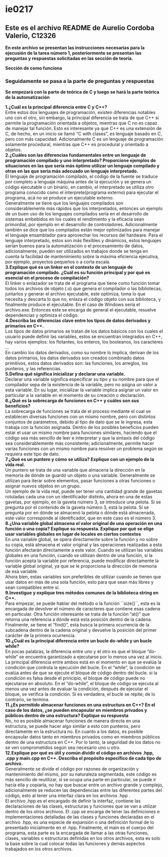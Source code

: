 # ie0217
## Este es el archivo README de Aurelio Cordoba Valerio, C12326

**En este archivo se presentan las instrucciones necesarias para la ejecusión de la tarea número 1, posteriormente se presentan las preguntas y respuestas solicitadas en las sección de teoría.**

**Sección de como funciona**

### Seguidamente se pasa a la parte de preguntas y respuestas 
**Se empezará con la parte de teórica de C y luego se hará la parte teórica de la automatización**

**1.¿Cuál es la principal diferencia entre C y C++?**  
Entre estos dos lenguajes de programación, existen diferencias notables uno con el otro, sin embargo, la principal diferencia se trata de que C++ si permite la programación orientada a objetos, mientras que C no es capaz de manejar tal función. Esto es interesante ya que C++ es una extensión de C, de hecho, en un inicio se llamó “C with clases”, es lenguaje basado en C, pero con más capacidad. Adicionalmente C es un lenguaje de programación solamente procedural, mientras que C++ es procedural y orientado a objetos.  
**2.¿Cuáles son las diferencias fundamentales entre un lenguaje de programación compilado y uno interpretado? Proporcione ejemplos de situaciones en las que sería más óptimo utilizar un lenguaje compilado y otras en las que sería más adecuado un lenguaje interpretado.**  
El lenguaje de programación compilado, el código de la fuente se traduce por completo a lenguaje máquina antes de la ejecución y se genera un código ejecutable o un binario, en cambio, el interpretado se utiliza otro programa conocido como el interprete(programa externo) para ejecutar el programa, acá no se produce un ejecutable externo.  
Generalmente se tiene que los lenguajes compilados son considerablemente más rápidos que los interpretados, entonces un ejemplo de un buen uso de los lenguajes compilados sería en el desarrollo de  sistemas embebidos en los cuales el rendimiento y la eficacia sean primordial, por ejemplo en el desarrollo de controladores. Adicionalmente también se dice que los compilados están mejor optimizados para manejar el lenguaje ensamblador para aprovechar los recursos del hardware. Para el lenguaje interpretado, estos son más flexibles y dinámicos, estos lenguajes serían buenos para la automatización o el procesamiento de datos, adicionalmente, pueden ser utilizados en trabajos donde se tenga en cuenta la facilidad de mantenimiento sobre la máxima eficiencia ejecutiva, por ejemplo, proyectos pequeños o a corta escala.  
**3.Explique qué es un linker en el contexto de un lenguaje de programación compilado. ¿Cuál es su función principal y por qué es esencial en el proceso de compilación?**  
El linker o enlazador se trata de el programa que tiene como función tomar todos los archivos de objeto (.o) que genera el compilador o las bibliotecas, juntarlos y generar el archivo ejecutable, este optimiza, toma lo que necesita y descarta lo que no, enlaza el código objeto con sus biblioteca, y finalmente produce el ejecutable. En el caso de Windows sería el archivo.exe. Entonces este se encarga de general el ejecutable, resuelve dependencias y optimiza el código.  
**4.Describa las diferencias clave entre los tipos de datos derivados y primarios en C++.**  
Los tipos de datos primarios se tratan de los datos básicos con los cuales el usuario puede definir las variables, estos se encuentran integrados en C++, hay varios ejemplos: los flotantes, los enteros, los booleanos, los caracteres …  
En cambio los datos derivados, como su nombre lo implica, derivan de los datos primarios, los datos derivados son creados combinado datos primitivos, estos datos derivados son: las funciones, los arreglos, los punteros, y las referencias.  
**5.Defina qué significa inicializar y declarar una variable.**  
Declarar una variable significa especificar su tipo y su nombre para que el compilador sepa de la existencia de la variable, pero no asigna un valor a esta variable. En su lugar, inicializar la variable implica asignar un valor en particular a la variable en el momento de su creación o declaración.  
**6.¿Qué es la sobrecarga de funciones en C++ y cuáles son sus beneficios?**  
La sobrecarga de funciones se trata de el proceso mediante el cual se establecen diversas funciones con un mismo nombre, pero con distintos conjuntos de parámetros, debido al tipo de dato que se le ingresa, esta trabaja con la función asignada. Dentro de los posibles beneficios pueden estar el usar un mismo nombre para funciones similares, haciendo que el código sea más sencillo de leer e interpretar y que la sintaxis del código sea considerablemente más consistente; adicionalmente, permite hacer varias funciones con un mismo nombre para resolver un problema según se requiera este tipo de dato.  
**7.¿Qué es un puntero y cómo se utiliza? Explique con un ejemplo de la vida real.**  
Un puntero se trata de una variable que almacena la dirección en la memoria de dónde se guardó un objeto o una variable. Generalmente se utilizan para iterar sobre elementos, pasar funciones a otras funciones o asignar nuevos objetos en un grupo.  
Un ejemplo de la vida real, puede ser tener una cantidad grande de gavetas rotuladas cada una con un identificador distinto, ahora en una de estas gavetas, por ejemplo, en la gaveta número 3, se introduce una pelota. Si se pregunta por el contenido de la gaveta número 3, está la pelota. Si se pregunta por en dónde se almacenó la pelota o dónde está almacenada, este valor corresponde al identificador, que en este caso es el número 3.  
**8.¿Una variable global almacena el valor original de una operación en una función o una copia? Explique su respuesta. Explique por qué se elige usar variables globales en lugar de locales en ciertos contextos**  
En una variable global, se opera directamente sobre la función y no sobre su copia, está almacena el valor original y las operaciones realizadas a esta función afectarán directamente a este valor. Cuando se utilizan las variables globales en una función, cuando se utilizan dentro de una función, si la función acepta la variable por referencia, puede modificar directamente la variable global original, ya que se le proporciona la dirección de memoria de esa variable.  
Ahora bien, estas variables son preferibles de utilizar cuando se tienen que usar datos en más de una sola función, esto para que sean más libres y sean compatibles entre sí.  
**9.Investigue y explique tres métodos comunes de la biblioteca string en C++.**  
Para empezar, se puede hablar del método o la función ´´size()´´, esta es la encargada de devolver el número de caracteres que contiene esas cadena en particular. Otra función interesante se trata de la función “at()” que retorna una referencia a dónde está esta posición dentro de la cadena. Finalmente, se tiene el “find()”, esta   busca la primera ocurrencia de la subcadena dentro de la cadena original y devuelve la posición del primer carácter de la primera ocurrencia.  
**10.¿Cuál es la principal diferencia entre un bucle do-while y un bucle while?**  
En pocas palabras, la diferencia entre uno y el otro es que el bloque “do-while” se encuentra garantizado a ejecutarse por lo menos una vez al inicio. La principal diferencia entre ambos está en el momento en que se evalúa la condición que controla la ejecución del bucle. En el “while”, la condición se evalúa antes de que se ejecute el bloque de código dentro del bucle. si la condición es falsa desde el principio, el bloque de código puede no ejecutarse en absoluto. En el “do-while”, el bloque de código se ejecuta al menos una vez antes de evaluar la condición, después de ejecutar el bloque, se verifica la condición. Si es verdadera, el bucle se repite; de lo contrario, se termina.  
**11.¿Es permitido almacenar funciones en una estructura en C++? En el caso de los datos, ¿se pueden encapsular en miembros privados y públicos dentro de una estructura? Explique su respuesta**  
No, no es posible almacenar funciones de manera directa en una estructura, se puede hacer algo similar a esto con punteros, pero directamente en la estructura no. En cuanto a los datos, es posible encapsular datos tanto en miembros privados como en miembros públicos dentro de una estructura en C++. Por lo tanto, la seguridad de los datos no se ven comprometidos según sea necesario uno u otro.  
**12.Explique por qué es útil y común dividir el código en archivos .hpp, .cpp y main.cpp en C++. Describa el propósito específico de cada tipo de archivo.**  
Generalmente se divide el código por razones de organización y mantenimiento del mismo, por su naturaleza segmentada, este código es más sencillo de reutilizar, si se ocupa una parte en particular, se puede ir hacía ella y copiarla, no hay que buscar entre un archivo grande y complejo, adicionalmente se reducen las dependencias entre las diferentes partes del código, esto al tener una interfaz clara en los archivos .hpp .  
El archivo .hpp es el encargado de definir la interfaz, contiene las declaraciones de las clases, estructuras y funciones que se van a utilizar dentro de los otros archivos. El .cpp se encarga de tener las definiciones e implementaciones detalladas de las clases y funciones declaradas en el archivo .hpp, es una especie de expansión o una definición formal de lo presentado inicialmente en el .hpp.     Finalmente, el main es el cuerpo del programa, esta parte es la encargada de llamar a las otras funciones, clases, variables o estructuras definidas en los otros archivos, esta es solo la base sobre la cual colocar todas las funciones y demás aspectos trabajados en los otros archivos.     
